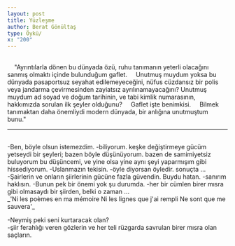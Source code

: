 ```yaml
---
layout: post
title: Yüzleşme
author: Berat Gönültaş
type: Öykü/
x: "200"
---
```

<br/>
&nbsp;&nbsp;&nbsp;&nbsp;"Ayrıntılarla dönen bu dünyada özü, ruhu tanımanın yeterli olacağını sanmış olmaktı içinde bulunduğum gaflet.  
&nbsp;&nbsp;&nbsp;&nbsp;Unutmuş muydum yoksa bu dünyada pasaportsuz seyahat edilemeyeceğini, nüfus cüzdansız bir polis veya jandarma çevirmesinden zayiatsız ayrılınamayacağını? Unutmuş muydum ad soyad ve doğum tarihinin, ve tabi kimlik numarasının, hakkımızda sorulan ilk şeyler olduğunu?  
&nbsp;&nbsp;&nbsp;&nbsp;Gaflet işte benimkisi.  
&nbsp;&nbsp;&nbsp;&nbsp;Bilmek tanımaktan daha önemliydi modern dünyada, bir anlığına unutmuştum bunu."   
<br/>

---

<br/>
-Ben, böyle olsun istemezdim.  
-biliyorum. keşke değiştirmeye gücüm yetseydi bir şeyleri; bazen böyle düşünüyorum. bazen de samimiyetsiz buluyorum bu düşüncemi, ve yine olsa yine aynı şeyi yaparmışım gibi hissediyorum.  
-Uslanmazın tekisin.  
-öyle diyorsan öyledir. sonuçta ...  
-Şairlerin ve onların şiirlerinin gücüne fazla güvendin. Buydu hatan.  
-sanırım haklısın.  
-Bunun pek bir önemi yok şu durumda.  
-her bir cümlen birer mısra gibi olmasaydı bir şiirden, belki o zaman ...  

<br/>
_'Ni les poèmes en ma mémoire  
Ni les lignes que j'ai rempli  
Ne sont que me sauvera'_  
<br/>

-Neymiş peki seni kurtaracak olan?  
-şiir ferahlığı veren gözlerin ve her teli rüzgarda savrulan birer mısra olan saçların.  
